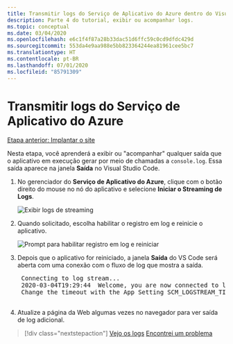 ```yaml
---
title: Transmitir logs do Serviço de Aplicativo do Azure dentro do Visual Studio Code
description: Parte 4 do tutorial, exibir ou acompanhar logs.
ms.topic: conceptual
ms.date: 03/04/2020
ms.openlocfilehash: e6c1f4f87a28b33dac51d6ffc59c0cd9dfdc429d
ms.sourcegitcommit: 553da4e9aa988e5bb823364244ea81961cee5bc7
ms.translationtype: HT
ms.contentlocale: pt-BR
ms.lasthandoff: 07/01/2020
ms.locfileid: "85791309"
---
```

# <a name="stream-logs-from-azure-app-service"></a>Transmitir logs do Serviço de Aplicativo do Azure

[Etapa anterior: Implantar o site](tutorial-vscode-azure-app-service-node-03.md)

Nesta etapa, você aprenderá a exibir ou "acompanhar" qualquer saída que o aplicativo em execução gerar por meio de chamadas a `console.log`. Essa saída aparece na janela **Saída** no Visual Studio Code.

1. No gerenciador do **Serviço de Aplicativo do Azure**, clique com o botão direito do mouse no nó do aplicativo e selecione **Iniciar o Streaming de Logs**.

    ![Exibir logs de streaming](media/deploy-azure/start-streaming-logs.png)

1. Quando solicitado, escolha habilitar o registro em log e reinicie o aplicativo.

    ![Prompt para habilitar registro em log e reiniciar](media/deploy-azure/enable-restart.png)

1. Depois que o aplicativo for reiniciado, a janela **Saída** do VS Code será aberta com uma conexão com o fluxo de log que mostra a saída.

    <pre>
    Connecting to log stream...
    2020-03-04T19:29:44  Welcome, you are now connected to log-streaming service. The default timeout is 2 hours.
    Change the timeout with the App Setting SCM_LOGSTREAM_TIMEOUT (in seconds).
    </pre>

1. Atualize a página da Web algumas vezes no navegador para ver saída de log adicional.

> [!div class="nextstepaction"]
> [Vejo os logs](tutorial-vscode-azure-app-service-node-05.md) [Encontrei um problema](https://www.research.net/r/PWZWZ52?tutorial=node-deployment-azureappservice&step=tailing-logs)
